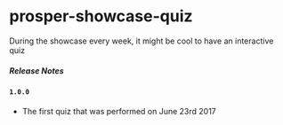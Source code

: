 # prosper-showcase-quiz
During the showcase every week, it might be cool to have an interactive quiz

##### Release Notes

#### `1.0.0`

* The first quiz that was performed on June 23rd 2017
